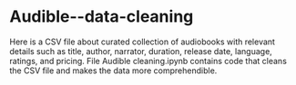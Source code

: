 # Audible--data-cleaning
Here is a CSV file about curated collection of audiobooks with relevant details such as title, author, narrator, duration, release date, language, ratings, and pricing.
File Audible cleaning.ipynb contains code that cleans the CSV file and makes the data more comprehendible.
